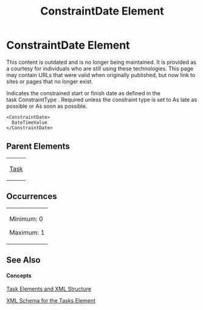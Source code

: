 ﻿---
title: ConstraintDate Element
TOCTitle: ConstraintDate Element
ms:assetid: 79436bd5-bea7-4b1c-bec7-ceb9cd43c0a4
ms:mtpsurl: https://msdn.microsoft.com/en-us/library/Bb968552(v=office.12)
ms:contentKeyID: 13188244
ms.date: 05/05/2014
mtps_version: v=office.12
f1_keywords:
- ConstraintDate element
---

# ConstraintDate Element

This content is outdated and is no longer being maintained. It is provided as a courtesy for individuals who are still using these technologies. This page may contain URLs that were valid when originally published, but now link to sites or pages that no longer exist.

Indicates the constrained start or finish date as defined in the task ConstraintType . Required unless the constraint type is set to As late as possible or As soon as possible.

    <ConstraintDate>
      DateTimeValue
    </ConstraintDate>

## Parent Elements

<table>
<colgroup>
<col style="width: 100%" />
</colgroup>
<tbody>
<tr class="odd">
<td><p><a href="bb968487(v=office.12).md">Task</a></p></td>
</tr>
</tbody>
</table>

## Occurrences

<table>
<colgroup>
<col style="width: 100%" />
</colgroup>
<tbody>
<tr class="odd">
<td><p>Minimum: 0</p>
<p>Maximum: 1</p></td>
</tr>
</tbody>
</table>

## See Also

#### Concepts

[Task Elements and XML Structure](bb968475\(v=office.12\).md)

[XML Schema for the Tasks Element](bb968415\(v=office.12\).md)


